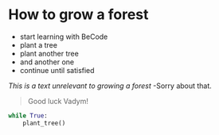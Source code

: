# How to grow a forest
- start learning with BeCode
- plant a tree
- plant another tree
- and another one
- continue until satisfied

*This is a text unrelevant to growing a forest*
-Sorry about that.
>Good luck Vadym!  
  
```python
while True:
    plant_tree()
```  

